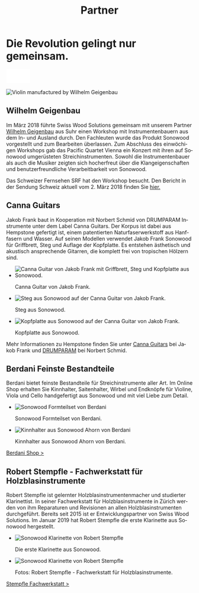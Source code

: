 ﻿---
lang: de
title: 'Partner'
order: 4
---

<div class="full-width-kenburns">
<div class="wrap-bg-image">

# Die Revolution gelingt nur gemeinsam.

![arrow down](/assets/images/arrow-d-white.svg)
</div>
<img srcset="/assets/images/Partner_1_Wilhelm_Tropical_Wood_Tropenholz_Ersatz_Replacement_Alternative_Swiss_Ebony_Ebenholz_Palisander_Holz_Experten_SwissWoodSolutions_Klimaschutz_ETH_Zuerich.jpg"
     src="/assets/images/partner_wilhelm_2x.jpg" alt="Violin manufactured by Wilhelm Geigenbau">
</div>

<div class="full-width">
<div class="wrap">


## Wilhelm Geigenbau

Im März 2018 führte Swiss Wood Solutions gemeinsam mit unserem Partner [Wilhelm Geigenbau](http://www.wilhelm-geigenbau.ch/index.php?id=2399) aus Suhr einen Workshop mit Instrumentenbauern aus dem In- und Ausland durch. Den Fachleuten wurde das Produkt Sonowood vorgestellt und zum Bearbeiten überlassen. Zum Abschluss des einwöchigen Workshops gab das Pacific Quartet Vienna ein Konzert mit ihren auf Sonowood umgerüsteten Streichinstrumenten. Sowohl die Instrumentenbauer als auch die Musiker zeigten sich hocherfreut über die Klangeigenschaften und benutzerfreundliche Verarbeitbarkeit von Sonowood.


Das Schweizer Fernsehen SRF hat den Workshop besucht. Den Bericht in der Sendung Schweiz aktuell vom 2. März 2018 finden Sie [hier.](/de/media/)

</div>
</div>

<div class="full-width-grey">
<div class="wrap -cols3">

## Canna Guitars

Jakob Frank baut in Kooperation mit Norbert Schmid von DRUMPARAM Instrumente unter dem Label Canna Guitars. Der Korpus ist dabei aus Hempstone gefertigt ist, einem patentierten Naturfaserwerkstoff aus Hanffasern und Wasser. Auf seinen Modellen verwendet Jakob Frank Sonowood für Griffbrett, Steg und Auflage der Kopfplatte. Es entstehen ästhetisch und akustisch ansprechende Gitarren, die komplett frei von tropischen Hölzern sind.  

  - <img srcset="/assets/images/cannaguitar_ganzeGitarre.jpg"
     src="/assets/images/cannaguitar_ganzeGitarre.jpg" alt="Canna Guitar von Jakob Frank mit Griffbrett, Steg und Kopfplatte aus Sonowood.">
	<figcaption>Canna Guitar von Jakob Frank.</figcaption>

  - <img srcset="/assets/images/Cannaguitar_Steg.jpg"
     src="/assets/images/Cannaguitar_Steg.jpg" alt="Steg aus Sonowood auf der Canna Guitar von Jakob Frank.">
	<figcaption>Steg aus Sonowood.</figcaption>

  - <img srcset="/assets/images/cannaguitar_kopfplatte.jpg"
     src="/assets/images/cannaguitar_kopfplatte.jpg" alt="Kopfplatte aus Sonowood auf der Canna Guitar von Jakob Frank.">
	<figcaption>Kopfplatte aus Sonowood.</figcaption>

Mehr Informationen zu Hempstone finden Sie unter [Canna Guitars](https://www.cannaguitars.com) bei Jakob Frank und [DRUMPARAM](http://www.drumparam.at) bei Norbert Schmid.

</div>
</div>

<div class="full-width">
<div class="wrap -cols2">

## Berdani Feinste Bestandteile

Berdani bietet feinste Bestandteile für Streichinstrumente aller Art. Im Online Shop erhalten Sie Kinnhalter, Saitenhalter, Wirbel und Endknöpfe für Violine, Viola und Cello handgefertigt aus Sonowood und mit viel Liebe zum Detail.

- <img srcset="/assets/images/partner_berdani1.jpg"
     src="/assets/images/partner_berdani1.jpg" alt="Sonowood Formteilset von Berdani">
	<figcaption>Sonowood Formteilset von Berdani.</figcaption>

- <img srcset="/assets/images/partner_berdani2.jpg"
     src="/assets/images/partner_berdani2.jpg" alt="Kinnhalter aus Sonowood Ahorn von Berdani">
	<figcaption>Kinnhalter aus Sonowood Ahorn von Berdani.</figcaption>

<a class="btn -red" href="https://berdani-shop.de/" target="_blank">Berdani Shop ></a>

</div>
</div>

<div class="full-width-grey">
<div class="wrap -cols2">

## Robert Stempfle - Fachwerkstatt für Holzblasinstrumente

Robert Stempfle ist gelernter Holzblasinstrumentenmacher und studierter Klarinettist. In seiner Fachwerkstatt für Holzblasinstrumente in Zürich werden von ihm Reparaturen und Revisionen an allen Holzblasinstrumenten durchgeführt. Bereits seit 2015 ist er Entwicklungspartner von Swiss Wood Solutions. Im Januar 2019 hat Robert Stempfle die erste Klarinette aus Sonowood hergestellt.

- <img srcset="/assets/images/Partner_9_Klarinette_Sonowood_Tropical_Wood_Tropenholz_Ersatz_Replacement_Alternative_Swiss_Ebony_Ebenholz_Holz_Experten_SwissWoodSolutions.jpg"
     src="/assets/images/Partner_9_Klarinette_Sonowood_Tropical_Wood_Tropenholz_Ersatz_Replacement_Alternative_Swiss_Ebony_Ebenholz_Holz_Experten_SwissWoodSolutions.jpg" alt="Sonowood Klarinette von Robert Stempfle">
	<figcaption>Die erste Klarinette aus Sonowood.</figcaption>

- <img srcset="/assets/images/Partner_10_Klarinette_Sonowood_Tropical_Wood_Tropenholz_Ersatz_Replacement_Alternative_Swiss_Ebony_Ebenholz_Holz_Experten_SwissWoodSolutions.jpg"
     src="/assets/images/Partner_10_Klarinette_Sonowood_Tropical_Wood_Tropenholz_Ersatz_Replacement_Alternative_Swiss_Ebony_Ebenholz_Holz_Experten_SwissWoodSolutions.jpg" alt="Sonowood Klarinette von Robert Stempfle">
	<figcaption>Fotos: Robert Stempfle - Fachwerkstatt für Holzblasinstrumente.</figcaption>

<a class="btn -red" href="https://stempfle.ch" target="_blank">Stempfle Fachwerkstatt ></a>

</div>
</div>

